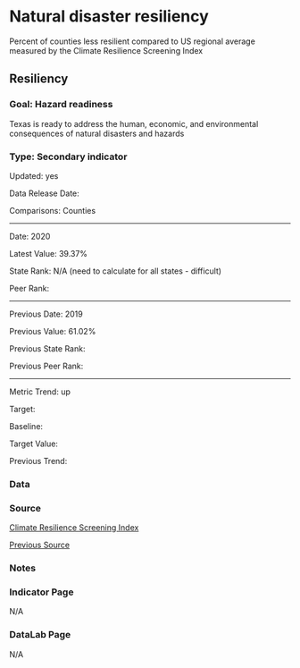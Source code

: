 # Natural disaster resiliency

Percent of counties less resilient compared to US regional average measured by the Climate Resilience Screening Index

## Resiliency

### Goal: Hazard readiness

Texas is ready to address the human, economic, and environmental consequences of natural disasters and hazards

### Type: Secondary indicator

Updated: yes

Data Release Date: 

Comparisons: Counties


----

Date: 2020

Latest Value: 39.37% 

State Rank: N/A (need to calculate for all states - difficult)

Peer Rank: 


----

Previous Date: 2019

Previous Value: 61.02%

Previous State Rank: 

Previous Peer Rank: 


----
Metric Trend: up

Target: 

Baseline: 

Target Value: 

Previous Trend: 



<!--### Value

| Year        |  Value      | Rank        | Previous Year | Previous Value | Previous Rank | Trend | 
| ----------- | ----------- | ----------- | ----------- | ----------- | ----------- | -----------|
|   2020      |   39.37%    |             |      2019   |     61.02%  |             |    up      | 

-->
### Data

### Source

[Climate Resilience Screening Index](https://cfpub.epa.gov/si/si_public_record_Report.cfm?dirEntryId=350154&Lab=CEMM)

[Previous Source](https://nepis.epa.gov/Exe/ZyPDF.cgi?Dockey=P100SSN6.txt)

### Notes


### Indicator Page

N/A

### DataLab Page

N/A
